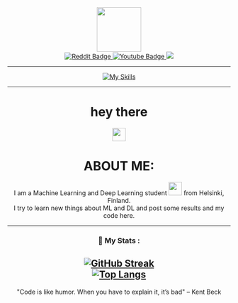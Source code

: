 <div id="header" align="center">
  <img src="https://media.tenor.com/VkGE6OgHhTMAAAAi/maxwell-maxwell-cat.gif" width="100"/>
  <div id="badges">
    
  <a href="https://www.reddit.com/user/Venchislav">
    <img src="https://img.shields.io/badge/Reddit-orange?style=for-the-badge&logo=reddit&logoColor=white" alt="Reddit Badge"/>
  </a>
  <a href="https://www.youtube.com/channel/UCPsUCGptWbrEL2udJFscIaA">
    <img src="https://img.shields.io/badge/YouTube-red?style=for-the-badge&logo=youtube&logoColor=white" alt="Youtube Badge"/>
  </a>
    <img src="https://img.shields.io/badge/Python-FFD43B?style=for-the-badge&logo=python&logoColor=blue" />
</div>
  <img src="https://komarev.com/ghpvc/?username=Venchislav&style=flat-square&color=blue" alt=""/>
  
  ___
  [![My Skills](https://skillicons.dev/icons?i=python,sklearn,tensorflow,r,opencv)](https://skillicons.dev)
  ___
  
  <h1>hey there</h1><img src="https://media.giphy.com/media/hvRJCLFzcasrR4ia7z/giphy.gif" width="30px"/>
  
  <H1>ABOUT ME:</H1>
  I am a Machine Learning and Deep Learning student <img src="https://media1.giphy.com/media/RemHbGtR3lNsqyERMS/200w.webp?cid=ecf05e47duqd2m9t0jjxm01407scoq3yidrg7gdynqd2cxwp&ep=v1_stickers_search&rid=200w.webp&ct=s" width="30"> from Helsinki, Finland.<br>
  I try to learn new things about ML and DL and post some results and my code here.

  ---
  ### 🌌 My Stats :

  [![GitHub Streak](http://github-readme-streak-stats.herokuapp.com?user=Venchislav&theme=dark&background=000000)](https://git.io/streak-stats)<br>
  [![Top Langs](https://github-readme-stats.vercel.app/api/top-langs/?username=Venchislav&layout=compact&theme=vision-friendly-dark)](https://github.com/anuraghazra/github-readme-stats)
  ---
  "Code is like humor. When you have to explain it, it’s bad" – Kent Beck
</div>
